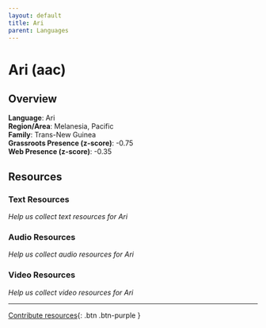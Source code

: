 ```yaml
---
layout: default
title: Ari
parent: Languages
---
```


# Ari (aac)

## Overview

**Language**: Ari  
**Region/Area**: Melanesia, Pacific  
**Family**: Trans-New Guinea  
**Grassroots Presence (z-score)**: -0.75  
**Web Presence (z-score)**: -0.35  

## Resources

### Text Resources
*Help us collect text resources for Ari*

### Audio Resources
*Help us collect audio resources for Ari*

### Video Resources
*Help us collect video resources for Ari*

---

[Contribute resources](https://forms.office.com/e/1SfLJx3u1r){: .btn .btn-purple }
